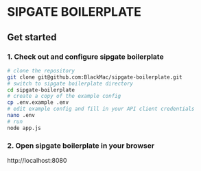SIPGATE BOILERPLATE
===================

## Get started

 ### 1. Check out and configure sipgate boilerplate
```bash
# clone the repository
git clone git@github.com:BlackMac/sipgate-boilerplate.git
# switch to sipgate boilerplate directory
cd sipgate-boilerplate
# create a copy of the example config
cp .env.example .env
# edit example config and fill in your API client credentials
nano .env
# run
node app.js
```

### 2. Open sipgate boilerplate in your browser

http://localhost:8080

